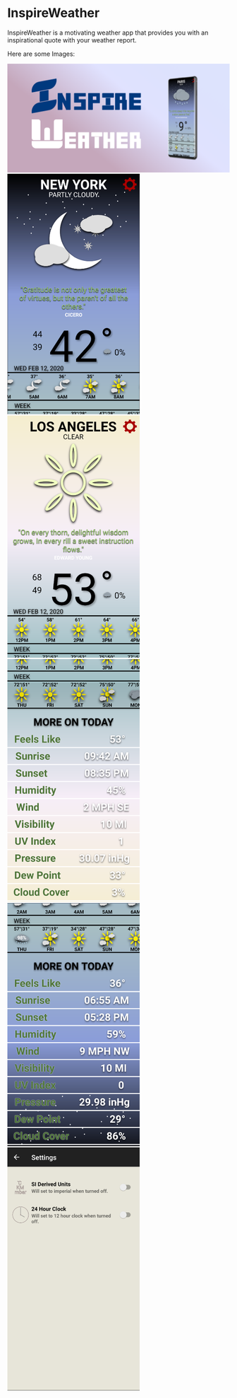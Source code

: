 # InspireWeather
InspireWeather is a motivating weather app that provides you with an inspirational quote with your weather report.

Here are some Images:

<img src = "/images/InspireWeather.png" width = 700 > 
<img src = "/images/inspireweatherangsam1.png" width = 300 >
<img src = "/images/inspireweatherdetails2angsam.png" width = 300 >
<img src = "/images/inspireweatherangsam2.png" width = 300 > <img src = "/images/inspireweatherdetails1angsam.png" width = 300 >
<img src = "/images/inspireweathersettingsangsam.png" width = 300 >

